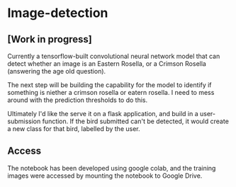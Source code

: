 # Image-detection
## [Work in progress]
Currently a tensorflow-built convolutional neural network model that can detect whether an image is an Eastern Rosella, or a Crimson Rosella (answering the age old question).

The next step will be building the capability for the model to identify if something is niether a crimson rosella or eatern rosella. I need to mess around with the prediction thresholds to do this.

Ultimately I'd like the serve it on a flask application, and build in a user-submission function. If the bird submitted can't be detected, it would create a new class for that bird, labelled by the user.

## Access
The notebook has been developed using google colab, and the training images were accessed by mounting the notebook to Google Drive.
